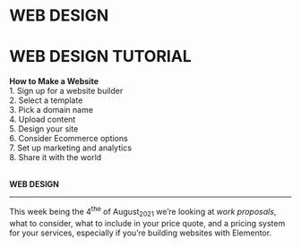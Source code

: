 # WEB DESIGN

<html>
<body>
<h1> WEB DESIGN TUTORIAL</h1>
<p>  
<b>How to Make a Website</b>
<br />1. Sign up for a website builder 
<br />2. Select a template 
<br />3. Pick a domain name 
<br />4. Upload content 
<br />5. Design your site 
<br />6. Consider Ecommerce options 
<br />7. Set up marketing and analytics 
<br />8. Share it with the world </p>
<P><br /> <b>WEB DESIGN</b> <p>
<hr />
<p>This week being the 4<sup>the</sup> of August<sub>2021</sub> we’re looking at <i>work proposals</I>, what to consider, what to include in your price quote, and a pricing system for your services, especially if you’re building websites with Elementor.
</body>
</html>
